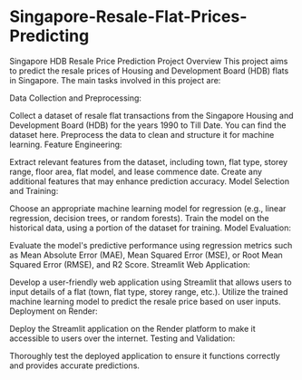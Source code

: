 # Singapore-Resale-Flat-Prices-Predicting

Singapore HDB Resale Price Prediction
Project Overview
This project aims to predict the resale prices of Housing and Development Board (HDB) flats in Singapore. The main tasks involved in this project are:

Data Collection and Preprocessing:

Collect a dataset of resale flat transactions from the Singapore Housing and Development Board (HDB) for the years 1990 to Till Date. You can find the dataset here.
Preprocess the data to clean and structure it for machine learning.
Feature Engineering:

Extract relevant features from the dataset, including town, flat type, storey range, floor area, flat model, and lease commence date.
Create any additional features that may enhance prediction accuracy.
Model Selection and Training:

Choose an appropriate machine learning model for regression (e.g., linear regression, decision trees, or random forests).
Train the model on the historical data, using a portion of the dataset for training.
Model Evaluation:

Evaluate the model's predictive performance using regression metrics such as Mean Absolute Error (MAE), Mean Squared Error (MSE), or Root Mean Squared Error (RMSE), and R2 Score.
Streamlit Web Application:

Develop a user-friendly web application using Streamlit that allows users to input details of a flat (town, flat type, storey range, etc.).
Utilize the trained machine learning model to predict the resale price based on user inputs.
Deployment on Render:

Deploy the Streamlit application on the Render platform to make it accessible to users over the internet.
Testing and Validation:

Thoroughly test the deployed application to ensure it functions correctly and provides accurate predictions.
